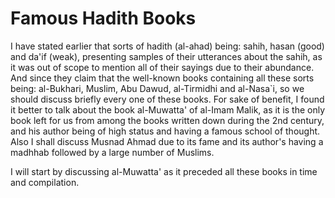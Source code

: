 Famous Hadith Books
===================

I have stated earlier that sorts of hadith (al-ahad) being: sahih, hasan
(good) and da'if (weak), presenting samples of their utterances about
the sahih, as it was out of scope to mention all of their sayings due to
their abundance. And since they claim that the well-known books
containing all these sorts being: al-Bukhari, Muslim, Abu Dawud,
al-Tirmidhi and al-Nasa\`i, so we should discuss briefly every one of
these books. For sake of benefit, I found it better to talk about the
book al-Muwatta' of al-Imam Malik, as it is the only book left for us
from among the books written down during the 2nd century, and his author
being of high status and having a famous school of thought. Also I shall
discuss Musnad Ahmad due to its fame and its author's having a madhhab
followed by a large number of Muslims.

I will start by discussing al-Muwatta' as it preceded all these books in
time and compilation.

  
  


